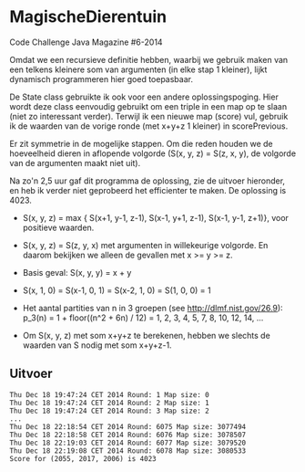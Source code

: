 MagischeDierentuin
==================

Code Challenge Java Magazine #6-2014

Omdat we een recursieve definitie hebben, waarbij we gebruik maken van een telkens kleinere som
van argumenten (in elke stap 1 kleiner), lijkt dynamisch programmeren hier goed toepasbaar.

De State class gebruikte ik ook voor een andere oplossingspoging. Hier wordt deze class eenvoudig
gebruikt om een triple in een map op te slaan (niet zo interessant verder). Terwijl ik een nieuwe 
map (score) vul, gebruik ik de waarden van de vorige ronde (met x+y+z 1 kleiner) in scorePrevious.

Er zit symmetrie in de mogelijke stappen. Om die reden houden we de hoeveelheid dieren in aflopende volgorde
(S(x, y, z) = S(z, x, y), de volgorde van de argumenten maakt niet uit).

Na zo'n 2,5 uur gaf dit programma de oplossing, zie de uitvoer hieronder, en heb ik verder niet geprobeerd 
het efficienter te maken.  De oplossing is 4023.

- S(x, y, z) = max {
      S(x+1, y-1, z-1),
      S(x-1, y+1, z-1),
      S(x-1, y-1, z+1)}, voor positieve waarden.

- S(x, y, z) = S(z, y, x) met argumenten in willekeurige volgorde. En daarom bekijken we alleen de gevallen met x >= y >= z.

- Basis geval: S(x, y, y) = x + y
- S(x, 1, 0) = S(x-1, 0, 1) = S(x-2, 1, 0) = S(1, 0, 0) = 1

- Het aantal partities van n in 3 groepen (see http://dlmf.nist.gov/26.9):
 p_3(n) = 1 + floor((n^2 + 6n) / 12) = 1, 2, 3, 4, 5, 7, 8, 10, 12, 14, ...

- Om S(x, y, z) met som x+y+z te berekenen, hebben we slechts de waarden van S nodig met som x+y+z-1.

## Uitvoer

```
Thu Dec 18 19:47:24 CET 2014 Round: 1 Map size: 0
Thu Dec 18 19:47:24 CET 2014 Round: 2 Map size: 1
Thu Dec 18 19:47:24 CET 2014 Round: 3 Map size: 2
...
Thu Dec 18 22:18:54 CET 2014 Round: 6075 Map size: 3077494
Thu Dec 18 22:18:58 CET 2014 Round: 6076 Map size: 3078507
Thu Dec 18 22:19:03 CET 2014 Round: 6077 Map size: 3079520
Thu Dec 18 22:19:08 CET 2014 Round: 6078 Map size: 3080533
Score for (2055, 2017, 2006) is 4023
```
